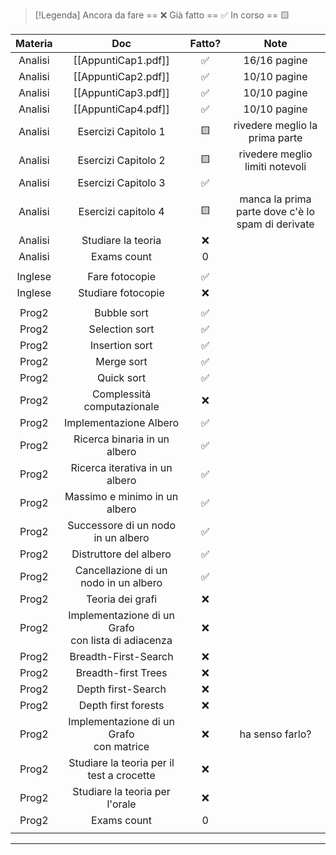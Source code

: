 
> [!Legenda]
> Ancora da fare == ❌ 
> Già fatto == ✅
> In corso == 🟨
> 

| Materia |                          Doc                           | Fatto? |                       Note                        |
| :-----: | :----------------------------------------------------: | :----: | :-----------------------------------------------: |
| Analisi |                  [[AppuntiCap1.pdf]]                   |   ✅    |                   16/16 pagine                    |
| Analisi |                  [[AppuntiCap2.pdf]]                   |   ✅    |                   10/10 pagine                    |
| Analisi |                  [[AppuntiCap3.pdf]]                   |   ✅    |                   10/10 pagine                    |
| Analisi |                  [[AppuntiCap4.pdf]]                   |   ✅    |                   10/10 pagine                    |
| Analisi |                  Esercizi Capitolo 1                   |   🟨   |          rivedere meglio la prima parte           |
| Analisi |                  Esercizi Capitolo 2                   |   🟨   |          rivedere meglio limiti notevoli          |
| Analisi |                  Esercizi Capitolo 3                   |   ✅    |                                                   |
| Analisi |                  Esercizi capitolo 4                   |   🟨   | manca la prima parte dove c'è lo spam di derivate |
| Analisi |                   Studiare la teoria                   |   ❌    |                                                   |
| Analisi |                      Exams count                       |   0    |                                                   |
|         |                                                        |        |                                                   |
| Inglese |                     Fare fotocopie                     |   ✅    |                                                   |
| Inglese |                   Studiare fotocopie                   |   ❌    |                                                   |
|         |                                                        |        |                                                   |
|  Prog2  |                      Bubble sort                       |   ✅    |                                                   |
|  Prog2  |                     Selection sort                     |   ✅    |                                                   |
|  Prog2  |                     Insertion sort                     |   ✅    |                                                   |
|  Prog2  |                       Merge sort                       |   ✅    |                                                   |
|  Prog2  |                       Quick sort                       |   ✅    |                                                   |
|  Prog2  |               Complessità computazionale               |   ❌    |                                                   |
|  Prog2  |                 Implementazione Albero                 |   ✅    |                                                   |
|  Prog2  |              Ricerca binaria in un albero              |   ✅    |                                                   |
|  Prog2  |             Ricerca iterativa in un albero             |   ✅    |                                                   |
|  Prog2  |             Massimo e minimo in un albero              |   ✅    |                                                   |
|  Prog2  |           Successore di un nodo in un albero           |   ✅    |                                                   |
|  Prog2  |                 Distruttore del albero                 |   ✅    |                                                   |
|  Prog2  |         Cancellazione di un nodo in un albero          |   ✅    |                                                   |
|  Prog2  |                    Teoria dei grafi                    |   ❌    |                                                   |
|  Prog2  | Implementazione di un Grafo <br>con lista di adiacenza |   ❌    |                                                   |
|  Prog2  |                  Breadth-First-Search                  |   ❌    |                                                   |
|  Prog2  |                  Breadth-first Trees                   |   ❌    |                                                   |
|  Prog2  |                   Depth first-Search                   |   ❌    |                                                   |
|  Prog2  |                  Depth first forests                   |   ❌    |                                                   |
|  Prog2  |      Implementazione di un Grafo <br>con matrice       |   ❌    |                  ha senso farlo?                  |
|  Prog2  |       Studiare la teoria per il test a crocette        |   ❌    |                                                   |
|  Prog2  |             Studiare la teoria per l'orale             |   ❌    |                                                   |
|  Prog2  |                      Exams count                       |   0    |                                                   |
|         |                                                        |        |                                                   |



---

